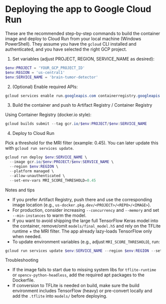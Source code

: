 # Deploying the app to Google Cloud Run

These are the recommended step-by-step commands to build the container image and deploy to Cloud Run from your local machine (Windows PowerShell). They assume you have the `gcloud` CLI installed and authenticated, and you have selected the right GCP project.

1) Set variables (adjust PROJECT, REGION, SERVICE_NAME as desired):

```powershell
$env:PROJECT = 'YOUR_GCP_PROJECT_ID'
$env:REGION = 'us-central1'
$env:SERVICE_NAME = 'brain-tumor-detector'
```

2) (Optional) Enable required APIs:

```powershell
gcloud services enable run.googleapis.com containerregistry.googleapis.com
```

3) Build the container and push to Artifact Registry / Container Registry

Using Container Registry (docker.io style):

```powershell
gcloud builds submit --tag gcr.io/$env:PROJECT/$env:SERVICE_NAME
```

4) Deploy to Cloud Run

Pick a threshold for the MRI filter (example: 0.45). You can later update this with `gcloud run services update`.

```powershell
gcloud run deploy $env:SERVICE_NAME \
  --image gcr.io/$env:PROJECT/$env:SERVICE_NAME \
  --region $env:REGION \
  --platform managed \
  --allow-unauthenticated \
  --set-env-vars MRI_SCORE_THRESHOLD=0.45
```

Notes and tips
- If you prefer Artifact Registry, push there and use the corresponding image location (e.g., `us-docker.pkg.dev/<PROJECT>/<REPO>/<IMAGE>`).
- For production, consider increasing `--concurrency` and `--memory` and set `--min-instances` to warm the model.
- If you want to avoid shipping the large full TensorFlow Keras model into the container, remove/omit `models/final_model.h5` and rely on the TFLite runtime + the MRI filter. The app already lazy-loads TensorFlow only when needed.
- To update environment variables (e.g., adjust `MRI_SCORE_THRESHOLD`), run:

```powershell
gcloud run services update $env:SERVICE_NAME --region $env:REGION --set-env-vars MRI_SCORE_THRESHOLD=0.3
```

Troubleshooting
- If the image fails to start due to missing system libs for `tflite-runtime` or `opencv-python-headless`, add the required apt packages to the Dockerfile.
- If conversion to TFLite is needed on build, make sure the build environment includes TensorFlow (heavy) or pre-convert locally and add the `.tflite` into `models/` before deploying.
